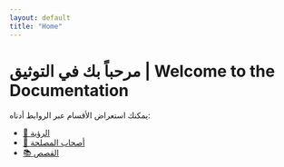 ```yaml
---
layout: default
title: "Home"
---
```


# مرحباً بك في التوثيق | Welcome to the Documentation

يمكنك استعراض الأقسام عبر الروابط أدناه:

- [📖 الرؤية](01-vision/01-vision.md)
- [👥 أصحاب المصلحة](02-stakeholders/02-stakeholders.md)
- [📚 القصص](03-stories/03-stories.md)
